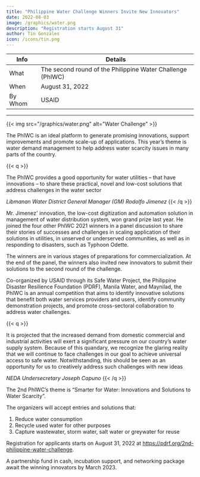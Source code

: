 ```yaml
---
title: "Philippine Water Challenge Winners Invite New Innovators"
date: 2022-08-03
image: /graphics/water.png
description: "Registration starts August 31"
author: Tin Gonzales
icon: /icons/tin.png
---
```



<!-- Wednesday, August 3, 2022 -->

<!-- Pasig City, August 3, 2022 —  -->

Info | Details 
--- | ---
What | The second round of the Philippine Water Challenge (PhlWC)
When | August 31, 2022
By Whom | USAID
---

{{< img src="/graphics/water.png" alt="Water Challenge" >}}


The PhlWC is an ideal platform to generate promising innovations, support improvements and promote scale-up of applications.  This year’s theme is water demand management to help address water scarcity issues in many parts of the country.

{{< q >}}
<p>The PhlWC provides a good opportunity for water utilities – that have innovations – to share these practical, novel and low-cost solutions that address challenges in the water sector</p> 
<cite>Libmanan Water District General Manager (GM) Rodolfo Jimenez</cite>
{{< /q >}}

Mr. Jimenez' innovation, the low-cost digitization and automation solution in management of water distribution system, won grand prize last year. He joined the four other PhlWC 2021 winners in a panel discussion to share their stories of successes and challenges in scaling application of their solutions in utilities, in unserved or underserved communities, as well as in responding to disasters, such as Typhoon Odette.

The winners are in various stages of preparations for commercialization. At the end of the panel, the winners also invited new innovators to submit their solutions to the second round of the challenge.

Co-organized by USAID through its Safe Water Project, the Philippine Disaster Resilience Foundation (PDRF), Manila Water, and Maynilad, the PhlWC is an annual competition that aims to identify innovative solutions that benefit both water services providers and users, identify community demonstration projects, and promote cross-sectoral collaboration to address water challenges.



{{< q >}}
<p>It is projected that the increased demand from domestic commercial and industrial activities will exert a significant pressure on our country’s water supply system. Because of this quandary, we recognize the glaring reality that we will continue to face challenges in our goal to achieve universal access to safe water. Notwithstanding, this should be seen as an opportunity for us to creatively address such challenges with new ideas</p>
<cite>NEDA Undersecretary Joseph Capuno</cite>
{{< /q >}}


The 2nd PhlWC’s theme is  “Smarter for Water: Innovations and Solutions to Water Scarcity”. 

The organizers will accept entries and solutions that:

1. Reduce water consumption
2. Recycle used water for other purposes
3. Capture wastewater, storm water, salt water or greywater for reuse


Registration for applicants starts on August 31, 2022 at https://pdrf.org/2nd-philippine-water-challenge. 

A partnership fund in cash, incubation support, and networking package await the winning innovators by March 2023.


